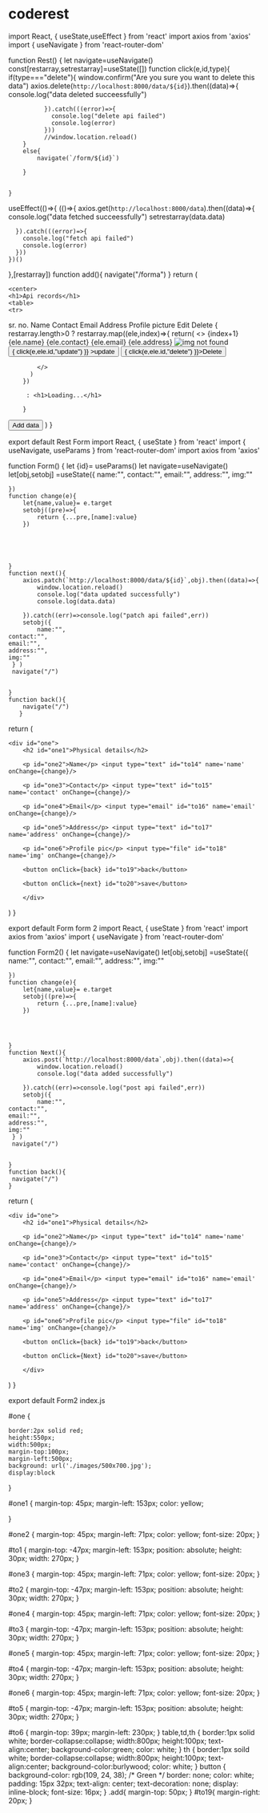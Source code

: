 # coderest
import React, { useState,useEffect } from 'react'
import axios from 'axios'
import { useNavigate } from 'react-router-dom'

function Rest() {
    let navigate=useNavigate()
    const[restarray,setrestarray]=useState([])
    function click(e,id,type){
        if(type==="delete"){
            window.confirm("Are you sure you want to delete this data")
            axios.delete(`http://localhost:8000/data/${id}`).then((data)=>{
                console.log("data deleted succeessfully")
                
              }).catch(((error)=>{
                console.log("delete api failed")
                console.log(error)
              }))
              //window.location.reload()
        }
        else{
            navigate(`/form/${id}`)

        }


    }
    
  useEffect(()=>{
    (()=>{
      axios.get(`http://localhost:8000/data`).then((data)=>{
        console.log("data fetched succeessfully")
        setrestarray(data.data)
        
      }).catch(((error)=>{
        console.log("fetch api failed")
        console.log(error)
      }))
    })()



  },[restarray])
  function add(){
    navigate("/forma")
  }
  return (
    
    <center>
    <h1>Api records</h1>
    <table>
    <tr>
<th>sr. no. </th>
<th>Name</th>
<th>Contact</th>
<th>Email</th>
<th>Address</th>
<th>Profile picture</th>
<th>Edit</th>
<th>Delete</th>
</tr>
{ restarray.length>0 ? restarray.map((ele,index)=>{
          return(
            <>
            <tr>
            <td>{index+1}</td>
            <td>{ele.name}</td>
            <td>{ele.contact}</td>
            <td>{ele.email}</td>
            <td>{ele.address}</td>
            <td><img style={{width:"100%",height:"100%"}} src={ele.img} alt='img not found'/></td>
            <td><button onClick={(e)=>{
             click(e,ele.id,"update")
            }} >update</button></td>
            <td><button  onClick={(e)=>{
              click(e,ele.id,"delete")
            }}>Delete</button></td>
        </tr>

            </>
          )
        })
        
         : <h1>Loading...</h1>

        }




</table>
<button onClick={add} className='add'>Add data</button>
</center>
  )
}

export default Rest
Form
import React, { useState } from 'react'
import { useNavigate, useParams } from 'react-router-dom'
import axios from 'axios'

function Form() {
    let {id}= useParams()
    let navigate=useNavigate()
    let[obj,setobj] =useState({
        name:"",
    contact:"",
    email:"",
    address:"",
    img:""

    })
    function change(e){
        let{name,value}= e.target
        setobj((pre)=>{
            return {...pre,[name]:value}
        })





    }
    function next(){
        axios.patch(`http://localhost:8000/data/${id}`,obj).then((data)=>{
            window.location.reload()
            console.log("data updated successfully")
            console.log(data.data)

        }).catch((err)=>console.log("patch api failed",err))
        setobj({
            name:"",
    contact:"",
    email:"",
    address:"",
    img:""
     } )
     navigate("/")


    }
    function back(){
        navigate("/")
       }
  return (
     
    <div id="one">
        <h2 id="one1">Physical details</h2>
        
        <p id="one2">Name</p> <input type="text" id="to14" name='name' onChange={change}/>
        
        <p id="one3">Contact</p> <input type="text" id="to15" name='contact' onChange={change}/>
        
        <p id="one4">Email</p> <input type="email" id="to16" name='email' onChange={change}/>
        
        <p id="one5">Address</p> <input type="text" id="to17" name='address' onChange={change}/>
        
        <p id="one6">Profile pic</p> <input type="file" id="to18" name='img' onChange={change}/>
        
        <button onClick={back} id="to19">back</button>

        <button onClick={next} id="to20">save</button>
        
        </div>
      
  )
}

export default Form
form 2
import React, { useState } from 'react'
import axios from 'axios'
import { useNavigate } from 'react-router-dom'

function Form2() {
    let navigate=useNavigate()
    let[obj,setobj] =useState({
        name:"",
    contact:"",
    email:"",
    address:"",
    img:""

    })
    function change(e){
        let{name,value}= e.target
        setobj((pre)=>{
            return {...pre,[name]:value}
        })




    }
    function Next(){
        axios.post(`http://localhost:8000/data`,obj).then((data)=>{
            window.location.reload()
            console.log("data added successfully")

        }).catch((err)=>console.log("post api failed",err))
        setobj({
            name:"",
    contact:"",
    email:"",
    address:"",
    img:""
     } )
     navigate("/")


    }
    function back(){
     navigate("/")
    }
  return (
     
    <div id="one">
        <h2 id="one1">Physical details</h2>
        
        <p id="one2">Name</p> <input type="text" id="to14" name='name' onChange={change}/>
        
        <p id="one3">Contact</p> <input type="text" id="to15" name='contact' onChange={change}/>
        
        <p id="one4">Email</p> <input type="email" id="to16" name='email' onChange={change}/>
        
        <p id="one5">Address</p> <input type="text" id="to17" name='address' onChange={change}/>
        
        <p id="one6">Profile pic</p> <input type="file" id="to18" name='img' onChange={change}/>
        
        <button onClick={back} id="to19">back</button>

        <button onClick={Next} id="to20">save</button>
        
        </div>
      
  )
}

export default Form2
index.js

#one
{

    border:2px solid red;
    height:550px;
    width:500px;
    margin-top:100px;
    margin-left:500px;
    background: url('./images/500x700.jpg');
    display:block


}

#one1 {
    margin-top: 45px;
    margin-left: 153px;
    color: yellow;
    
}



#one2 {
    margin-top: 45px;
    margin-left: 71px;
    color: yellow;
    font-size: 20px;
}

#to1 {
    margin-top: -47px;
    margin-left: 153px;
    position: absolute;
    height: 30px;
    width: 270px;
}

#one3 {
    margin-top: 45px;
    margin-left: 71px;
    color: yellow;
    font-size: 20px;
}

#to2 {
    margin-top: -47px;
    margin-left: 153px;
    position: absolute;
    height: 30px;
    width: 270px;
}

#one4 {
    margin-top: 45px;
    margin-left: 71px;
    color: yellow;
    font-size: 20px;
}

#to3 {
    margin-top: -47px;
    margin-left: 153px;
    position: absolute;
    height: 30px;
    width: 270px;
}

#one5 {
    margin-top: 45px;
    margin-left: 71px;
    color: yellow;
    font-size: 20px;
}

#to4 {
    margin-top: -47px;
    margin-left: 153px;
    position: absolute;
    height: 30px;
    width: 270px;
}

#one6 {
    margin-top: 45px;
    margin-left: 71px;
    color: yellow;
    font-size: 20px;
}

#to5 {
    margin-top: -47px;
    margin-left: 153px;
    position: absolute;
    height: 30px;
    width: 270px;
}

#to6 {
    margin-top: 39px;
    margin-left: 230px;
}
table,td,th
{
border:1px solid white;
border-collapse:collapse;
width:800px;
height:100px;
text-align:center;
background-color:green;
color: white;
}
th
{
border:1px soild white;
border-collapse:collapse;
width:800px;
height:100px;
text-align:center;
background-color:burlywood;
color: white;
}
button {
  background-color: rgb(109, 24, 38); /* Green */
  border: none;
  color: white;
  padding: 15px 32px;
  text-align: center;
  text-decoration: none;
  display: inline-block;
  font-size: 16px;
}
.add{
  margin-top: 50px;
}
#to19{
  margin-right: 20px;
}

